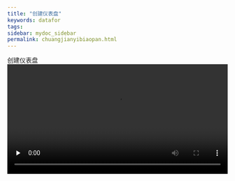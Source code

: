 ```yaml
---
title: "创建仪表盘"
keywords: datafor
tags:
sidebar: mydoc_sidebar
permalink: chuangjianyibiaopan.html
---
```


创建仪表盘
<video id="video" controls="" preload="none"  width="100%"  height="auto" >
    <source id="mp4" src="../../../images/%E4%BB%AA%E8%A1%A8%E7%9B%98.mp4" type="video/mp4">
</video>